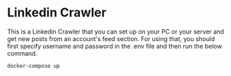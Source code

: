 
# Linkedin Crawler
This is a Linkedin Crawler that you can set up on your PC or your server and get new posts from an account's feed section. For using that, you should first specify username and password in the .env file and then run the below command.
```
docker-compose up
```
